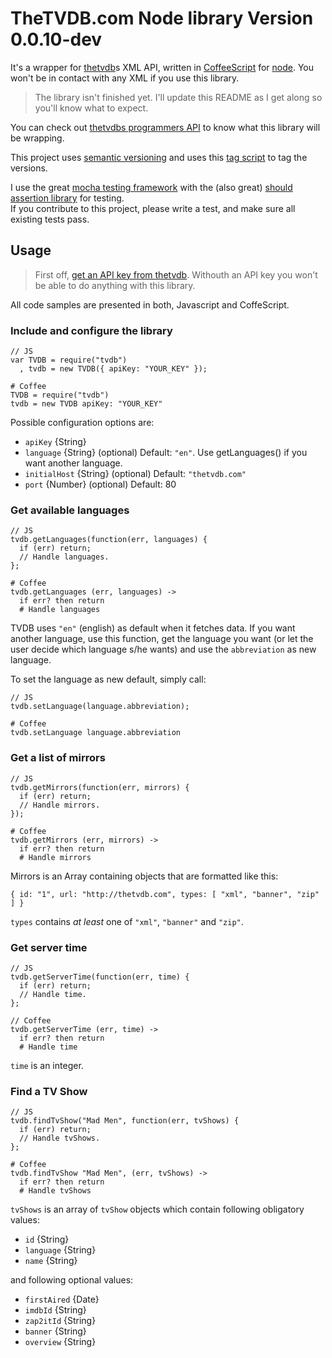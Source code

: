 # TheTVDB.com Node library Version 0.0.10-dev

It's a wrapper for [thetvdb][]s XML API, written in [CoffeeScript][] for [node][].
You won't be in contact with any XML if you use this library.

> The library isn't finished yet. I'll update this README as I get along so
> you'll know what to expect.

You can check out [thetvdbs programmers API](http://thetvdb.com/wiki/index.php?title=Programmers_API)
to know what this library will be wrapping.

[node]: http://nodejs.org/
[thetvdb]: http://www.thetvdb.com/
[coffeescript]: http://coffeescript.org/


This project uses [semantic versioning](http://semver.org/) and uses this [tag script](https://github.com/enyo/tag) to tag the versions.

I use the great [mocha testing framework](http://visionmedia.github.com/mocha/) with the (also great) [should assertion library](https://github.com/visionmedia/should.js) for testing.  
If you contribute to this project, please write a test, and make sure all existing tests pass.

## Usage

> First off, [get an API key from thetvdb](http://thetvdb.com/?tab=apiregister).
> Withouth an API key you won't be able to do anything with this library.


All code samples are presented in both, Javascript and CoffeScript.

### Include and configure the library

    // JS
    var TVDB = require("tvdb")
      , tvdb = new TVDB({ apiKey: "YOUR_KEY" });

    # Coffee
    TVDB = require("tvdb")
    tvdb = new TVDB apiKey: "YOUR_KEY"

Possible configuration options are:

  - `apiKey` {String}
  - `language` {String} (optional) Default: `"en"`. Use getLanguages() if you want another language.
  - `initialHost` {String} (optional) Default: `"thetvdb.com"`
  - `port` {Number} (optional) Default: 80

### Get available languages

    // JS
    tvdb.getLanguages(function(err, languages) {
      if (err) return;
      // Handle languages.
    };

    # Coffee
    tvdb.getLanguages (err, languages) ->
      if err? then return
      # Handle languages

TVDB uses `"en"` (english) as default when it fetches data. If you want another language, use this function, get the language
you want (or let the user decide which language s/he wants) and use the `abbreviation` as new language.

To set the language as new default, simply call:

    // JS
    tvdb.setLanguage(language.abbreviation);
    
    # Coffee
    tvdb.setLanguage language.abbreviation

### Get a list of mirrors

    // JS
    tvdb.getMirrors(function(err, mirrors) {
      if (err) return;
      // Handle mirrors.
    });

    # Coffee
    tvdb.getMirrors (err, mirrors) ->
      if err? then return
      # Handle mirrors

Mirrors is an Array containing objects that are formatted like this:

    { id: "1", url: "http://thetvdb.com", types: [ "xml", "banner", "zip" ] }

`types` contains *at least* one of `"xml"`, `"banner"` and `"zip"`.



### Get server time

    // JS
    tvdb.getServerTime(function(err, time) {
      if (err) return;
      // Handle time.
    };

    // Coffee
    tvdb.getServerTime (err, time) ->
      if err? then return
      # Handle time

`time` is an integer.


### Find a TV Show

    // JS
    tvdb.findTvShow("Mad Men", function(err, tvShows) {
      if (err) return;
      // Handle tvShows.
    };

    # Coffee
    tvdb.findTvShow "Mad Men", (err, tvShows) ->
      if err? then return
      # Handle tvShows

`tvShows` is an array of `tvShow` objects which contain following obligatory values:

  - `id` {String}
  - `language` {String}
  - `name` {String}

and following optional values:

  - `firstAired` {Date}
  - `imdbId` {String}
  - `zap2itId` {String}
  - `banner` {String}
  - `overview` {String}


